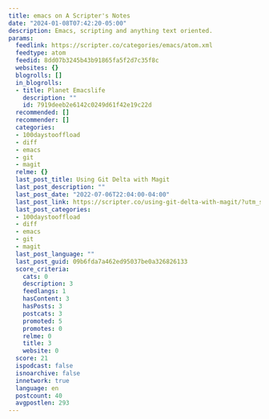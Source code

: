 ```yaml
---
title: emacs on A Scripter's Notes
date: "2024-01-08T07:42:20-05:00"
description: Emacs, scripting and anything text oriented.
params:
  feedlink: https://scripter.co/categories/emacs/atom.xml
  feedtype: atom
  feedid: 8dd07b3245b43b91865fa5f2d7c35f8c
  websites: {}
  blogrolls: []
  in_blogrolls:
  - title: Planet Emacslife
    description: ""
    id: 7919deeb2e6142c0249d61f42e19c22d
  recommended: []
  recommender: []
  categories:
  - 100daystooffload
  - diff
  - emacs
  - git
  - magit
  relme: {}
  last_post_title: Using Git Delta with Magit
  last_post_description: ""
  last_post_date: "2022-07-06T22:04:00-04:00"
  last_post_link: https://scripter.co/using-git-delta-with-magit/?utm_source=atom_feed
  last_post_categories:
  - 100daystooffload
  - diff
  - emacs
  - git
  - magit
  last_post_language: ""
  last_post_guid: 09b6fda7a462ed95037be0a326826133
  score_criteria:
    cats: 0
    description: 3
    feedlangs: 1
    hasContent: 3
    hasPosts: 3
    postcats: 3
    promoted: 5
    promotes: 0
    relme: 0
    title: 3
    website: 0
  score: 21
  ispodcast: false
  isnoarchive: false
  innetwork: true
  language: en
  postcount: 40
  avgpostlen: 293
---
```

